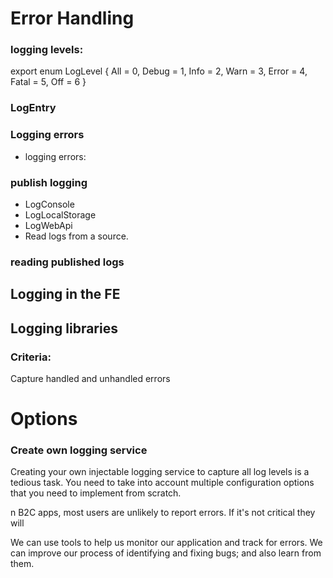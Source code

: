 
# Error Handling


### logging levels:

export enum LogLevel {
    All = 0,
    Debug = 1,
    Info = 2,
    Warn = 3,
    Error = 4,
    Fatal = 5,
    Off = 6
}
### LogEntry

### Logging errors
- logging errors: 


### publish logging
- LogConsole
- LogLocalStorage
- LogWebApi
- Read logs from a source.

### reading published logs

## Logging in the FE

## Logging libraries

### Criteria:
Capture handled and unhandled errors

# Options

### Create own logging service
Creating your own injectable logging service to capture all log levels is a tedious task. You need to take into account multiple configuration options that you need to implement from scratch.

n B2C apps, most users are unlikely to report errors. If it's not critical they will

We can use tools to help us monitor our application and track for errors. We can improve our process of identifying and fixing bugs; and also learn from them.
